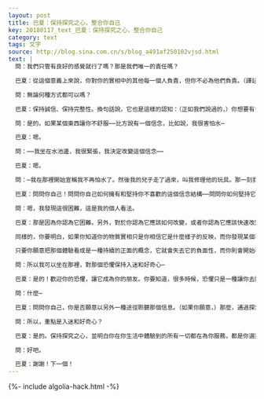 ```yaml
---
layout: post
title: 巴夏：保持探究之心，整合你自己
key: 20180117_text_巴夏：保持探究之心，整合你自己
category: text
tags: 文字
source: http://blog.sina.com.cn/s/blog_a491af250102vjsd.html
text: |
  問：我們只管有良好的感覺就行了嗎？那是我們唯一的責任嗎？

  巴夏：從這個意義上來說，你對你的實相中的其他每一個人負責，但你不必為他們負責。（譯註：指你只需做真實、自然的自己，成為他們的榜樣） 而你對你自己負責，在這個意義上，（是指你）只需知道你處於掌控之中，並且正在創造你渴望的任何實相。所以，在你們這個轉變時代，所謂融合，（在一定意義上）就是認識到你們真正的認知是讓狂喜，這個你們與生俱來的權利，在你們的生活中反映出來。

  問：無論何種方式都可以嗎？

  巴夏：保持誠信、保持完整性。換句話說，它也是這樣的認知：（正如我們說過的，）你想要有多強大，你就可以有多強大。你強大到可以擁有任何你渴望的東西，或得到任何你認為對你來說真實的東西，而不必妨礙其他任何人，或者把某種觀念強加在他人身上，或者傷害他人。因為你想要有多強大就可以有多強大，那些你渴望的東西會自動地被吸引到你的生活中。你明白嗎？

  問：是的。如果某個東西讓你不舒服⋯⋯比方說有一個信念，比如說，我很害怕水⋯

  巴夏：嗯。

  問：⋯⋯我坐在水池邊，我很緊張，我決定改變這個信念⋯⋯

  巴夏：嗯。

  問：⋯我在那裡開始宣稱我不再怕水了。然後我的兒子走了過來，叫我修理他的玩具。那一刻我忘了我在做什麼，我開始修理他的玩具。等我回來，⋯那個（怕水的）舊信念似乎一下子又回來了。為什麼那個怕水的信念在頑固地存在著，而新的不怕水的信念無效呢？[？]

  巴夏：問問你自己！問問你自己如何擁有和堅持你不喜歡的這個信念結構⋯⋯問問你如何堅持它，讓它的確服務於你？它想讓你發現你可能需要發現的你自己的什麼東西呢？在你感覺舒適的任何時候，整合你自己，讓你自己接受那些你沒有面對的東西。問問你自己如何讓這樣的信念真正地服務於你。問問你自己，那個信念可能試圖傳遞給你的信息是什麼呢？並且，你能夠讓它以不必是負面的方式傳遞給你嗎？

  問：嗯，我發現這很困難，這是我的個人看法。

  巴夏：那是因為你認為它困難。另外，對於你認為它應該如何改變，或者你認為它應該快速改變，你可能對你自己的要求太多了。

  同樣的，你要明白，如果你知道你的物質實相只是你相信它是什麼樣子的反映，而你發現某個事件似乎在你的生活中一再發生，那麼，你要知道，那是因為你選擇擁有那個體驗，來學習某些正面的東西。

  只要你願意把那個體驗看成是一種持續的正面的概念，它就會失去它的負面性，而你則會開始著迷於那個體驗的正面（或積極）的一面。在一定意義上，它會漏走它的負面性。

  問：所以我可以坐在那裡，對那個恐懼保持入迷和好奇心⋯

  巴夏：是的！歡迎你的恐懼，讓它成為你的朋友。你要知道，很多時候，恐懼只是一種讓你去關注那個信息的途徑而已。

  問：什麼⋯

  巴夏：問問你自己，你是否願意以另外一種途徑聆聽那個信息。（如果你願意，）那麼，通過探索這個途徑，你會自動地對以這個途徑接收信息開始入迷，你也不再感到害怕。

  問：所以，重點是入迷和好奇心？

  巴夏：是的。保持探究之心，並明白你在你生活中體驗到的所有一切都在為你服務，都是你選擇成為的道路，而不是中斷它。

  問：好吧。

  巴夏：謝謝！下一個！
---
```


{%- include algolia-hack.html -%}
